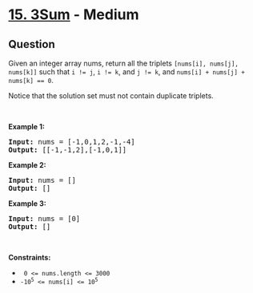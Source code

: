 # [15. 3Sum](https://leetcode.com/problems/3sum/) - Medium

## Question

Given an integer array nums, return all the triplets `` [nums[i], nums[j], nums[k]] `` such that `` i != j ``, `` i != k ``, and `` j != k ``, and `` nums[i] + nums[j] + nums[k] == 0 ``.

Notice that the solution set must not contain duplicate triplets.

&nbsp;

__Example 1:__

<pre><strong>Input:</strong> nums = [-1,0,1,2,-1,-4]
<strong>Output:</strong> [[-1,-1,2],[-1,0,1]]
</pre>

__Example 2:__

<pre><strong>Input:</strong> nums = []
<strong>Output:</strong> []
</pre>

__Example 3:__

<pre><strong>Input:</strong> nums = [0]
<strong>Output:</strong> []
</pre>

&nbsp;

__Constraints:__

* <code> 0 &lt;= nums.length &lt;= 3000 </code>
* <code>-10<sup>5</sup> &lt;= nums[i] &lt;= 10<sup>5</sup></code>
